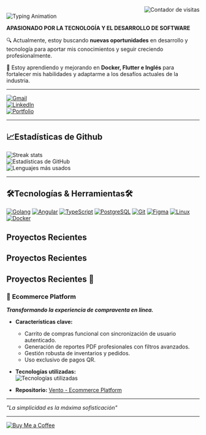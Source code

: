<!-- Contador de visitantes -->
<div align="right" style="margin-top: 0;">
<img src="https://visitor-badge.laobi.icu/badge?page_id=iBri4nWilli4ms.iBri4nWilli4ms&left_text=Visitas" alt="Contador de visitas"/></div>

<img src="https://readme-typing-svg.herokuapp.com?font=Roboto&weight=500&size=30&duration=1500&letterSpacing=2&pause=800&color=88C0D0&center=true&vCenter=true&width=500&lines=I'm+iBri4nWilli4ms;Hi+There!+%F0%9F%91%8B" alt="Typing Animation" />


**APASIONADO POR LA TECNOLOGÍA Y EL DESARROLLO DE SOFTWARE**

🔍 Actualmente, estoy buscando **nuevas oportunidades** en desarrollo y tecnología para aportar mis conocimientos y seguir creciendo profesionalmente.

🌱 Estoy aprendiendo y mejorando en **Docker, Flutter e Inglés** para fortalecer mis habilidades y adaptarme a los desafíos actuales de la industria.

---

[![Gmail](https://img.shields.io/badge/Gmail-333333?style=for-the-badge&logo=gmail&logoColor=red)](mailto:bri4nwilli4ms@gmail.com)  
[![LinkedIn](https://img.shields.io/badge/LinkedIn-0077B5?style=for-the-badge&logo=linkedin&logoColor=white)](https://linkedin.com/in/your-profile)  
[![Portfolio](https://img.shields.io/badge/Portfolio-FF5722?style=for-the-badge&logo=todoist&logoColor=white)](https://ibri4nwilli4ms.github.io)

---

## 📈Estadísticas  de Github

![Streak stats](https://github-readme-streak-stats-salesp07.vercel.app/?user=iBri4nWilli4ms&count_private=true&theme=nord&border_radius=10)  
![Estadísticas de GitHub](https://github-readme-stats.vercel.app/api?username=iBri4nWilli4ms&show_icons=true&theme=nord)  
![Lenguajes más usados](https://github-readme-stats.vercel.app/api/top-langs/?username=iBri4nWilli4ms&layout=compact&theme=nord)

---

## 🛠️Tecnologías & Herramientas🛠️


[![Golang](https://skillicons.dev/icons?i=go)](https://go.dev/)
[![Angular](https://skillicons.dev/icons?i=angular)](https://angular.io/)
[![TypeScript](https://skillicons.dev/icons?i=typescript)](https://www.typescriptlang.org/)
[![PostgreSQL](https://skillicons.dev/icons?i=postgresql)](https://www.postgresql.org/)
[![Git](https://skillicons.dev/icons?i=git)](https://git-scm.com/)
[![Figma](https://skillicons.dev/icons?i=figma)](https://www.figma.com/)
[![Linux](https://skillicons.dev/icons?i=linux)](https://www.linux.org/)
[![Docker](https://skillicons.dev/icons?i=docker)](https://www.docker.com/)


<h2> Proyectos Recientes </h2>


## Proyectos Recientes



## Proyectos Recientes 🚀

### 🛒 **Ecommerce Platform**  
**_Transformando la experiencia de compraventa en línea._**  

- **Características clave:**  
  - Carrito de compras funcional con sincronización de usuario autenticado.  
  - Generación de reportes PDF profesionales con filtros avanzados.  
  - Gestión robusta de inventarios y pedidos.  
  - Uso exclusivo de pagos QR.  

- **Tecnologías utilizadas:**  
  ![Tecnologías utilizadas](https://skillicons.dev/icons?i=go,angular,postgresql)  

- **Repositorio:** [Vento - Ecommerce Platform](https://github.com/iBri4nwilli4ms/VENTO)

---

_"La simplicidad es la máxima sofisticación"_  

---

[![Buy Me a Coffee](https://storage.ko-fi.com/cdn/kofi1.png?v=3)](https://www.paypal.com/paypalme/user)
